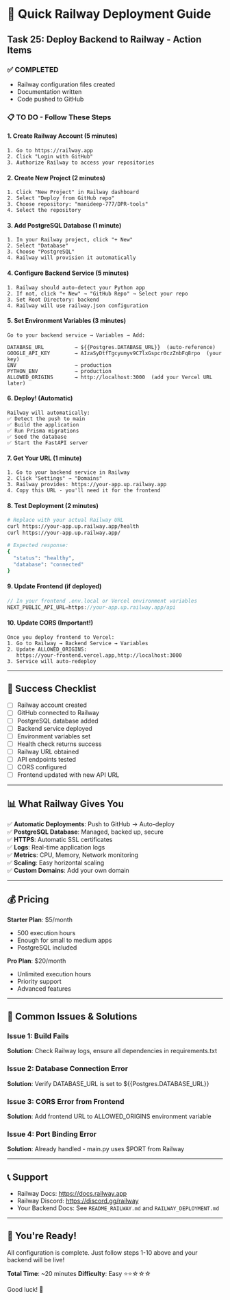 # 🚀 Quick Railway Deployment Guide

## Task 25: Deploy Backend to Railway - Action Items

### ✅ COMPLETED
- Railway configuration files created
- Documentation written
- Code pushed to GitHub

### 📋 TO DO - Follow These Steps

#### 1. Create Railway Account (5 minutes)
```
1. Go to https://railway.app
2. Click "Login with GitHub"
3. Authorize Railway to access your repositories
```

#### 2. Create New Project (2 minutes)
```
1. Click "New Project" in Railway dashboard
2. Select "Deploy from GitHub repo"
3. Choose repository: "manideep-777/DPR-tools"
4. Select the repository
```

#### 3. Add PostgreSQL Database (1 minute)
```
1. In your Railway project, click "+ New"
2. Select "Database"
3. Choose "PostgreSQL"
4. Railway will provision it automatically
```

#### 4. Configure Backend Service (5 minutes)
```
1. Railway should auto-detect your Python app
2. If not, click "+ New" → "GitHub Repo" → Select your repo
3. Set Root Directory: backend
4. Railway will use railway.json configuration
```

#### 5. Set Environment Variables (3 minutes)
```
Go to your backend service → Variables → Add:

DATABASE_URL          → ${{Postgres.DATABASE_URL}}  (auto-reference)
GOOGLE_API_KEY        → AIzaSyDtfTgcyumyv9C7lxGspcr0czZnbFq8rpo  (your key)
ENV                   → production
PYTHON_ENV            → production
ALLOWED_ORIGINS       → http://localhost:3000  (add your Vercel URL later)
```

#### 6. Deploy! (Automatic)
```
Railway will automatically:
✅ Detect the push to main
✅ Build the application
✅ Run Prisma migrations
✅ Seed the database
✅ Start the FastAPI server
```

#### 7. Get Your URL (1 minute)
```
1. Go to your backend service in Railway
2. Click "Settings" → "Domains"
3. Railway provides: https://your-app.up.railway.app
4. Copy this URL - you'll need it for the frontend
```

#### 8. Test Deployment (2 minutes)
```bash
# Replace with your actual Railway URL
curl https://your-app.up.railway.app/health
curl https://your-app.up.railway.app/

# Expected response:
{
  "status": "healthy",
  "database": "connected"
}
```

#### 9. Update Frontend (if deployed)
```typescript
// In your frontend .env.local or Vercel environment variables
NEXT_PUBLIC_API_URL=https://your-app.up.railway.app/api
```

#### 10. Update CORS (Important!)
```
Once you deploy frontend to Vercel:
1. Go to Railway → Backend Service → Variables
2. Update ALLOWED_ORIGINS:
   https://your-frontend.vercel.app,http://localhost:3000
3. Service will auto-redeploy
```

---

## 🎯 Success Checklist

- [ ] Railway account created
- [ ] GitHub connected to Railway
- [ ] PostgreSQL database added
- [ ] Backend service deployed
- [ ] Environment variables set
- [ ] Health check returns success
- [ ] Railway URL obtained
- [ ] API endpoints tested
- [ ] CORS configured
- [ ] Frontend updated with new API URL

---

## 📊 What Railway Gives You

✅ **Automatic Deployments**: Push to GitHub → Auto-deploy  
✅ **PostgreSQL Database**: Managed, backed up, secure  
✅ **HTTPS**: Automatic SSL certificates  
✅ **Logs**: Real-time application logs  
✅ **Metrics**: CPU, Memory, Network monitoring  
✅ **Scaling**: Easy horizontal scaling  
✅ **Custom Domains**: Add your own domain  

---

## 💰 Pricing

**Starter Plan**: $5/month
- 500 execution hours
- Enough for small to medium apps
- PostgreSQL included

**Pro Plan**: $20/month
- Unlimited execution hours
- Priority support
- Advanced features

---

## 🐛 Common Issues & Solutions

### Issue 1: Build Fails
**Solution**: Check Railway logs, ensure all dependencies in requirements.txt

### Issue 2: Database Connection Error
**Solution**: Verify DATABASE_URL is set to ${{Postgres.DATABASE_URL}}

### Issue 3: CORS Error from Frontend
**Solution**: Add frontend URL to ALLOWED_ORIGINS environment variable

### Issue 4: Port Binding Error
**Solution**: Already handled - main.py uses $PORT from Railway

---

## 📞 Support

- Railway Docs: https://docs.railway.app
- Railway Discord: https://discord.gg/railway
- Your Backend Docs: See `README_RAILWAY.md` and `RAILWAY_DEPLOYMENT.md`

---

## 🎉 You're Ready!

All configuration is complete. Just follow steps 1-10 above and your backend will be live!

**Total Time**: ~20 minutes
**Difficulty**: Easy ⭐⭐☆☆☆

Good luck! 🚀
